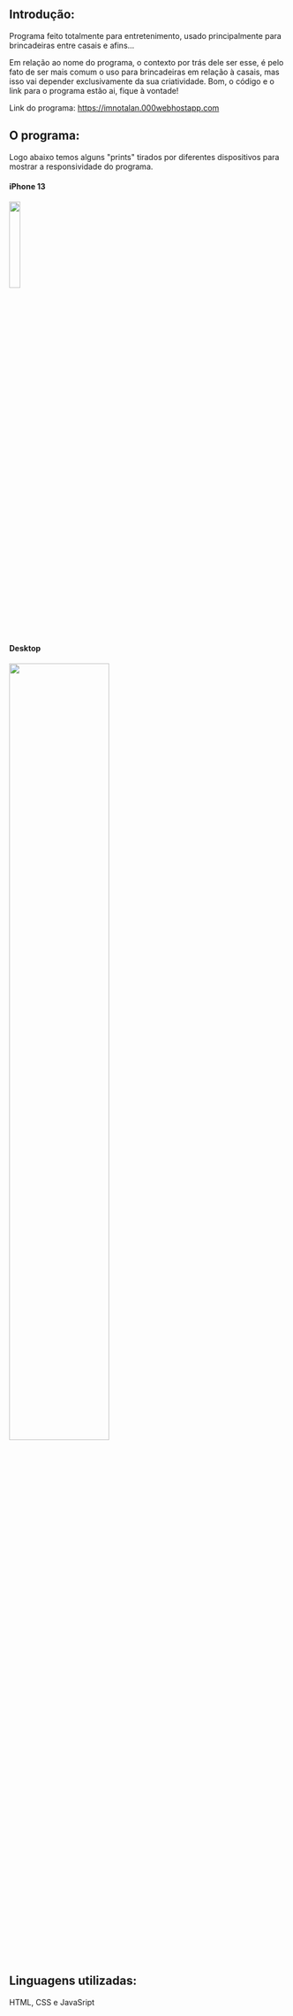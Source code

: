 ## Introdução:
Programa feito totalmente para entretenimento, usado principalmente para brincadeiras entre casais e afins... 

Em relação ao nome do programa, o contexto por trás dele ser esse, é pelo fato de ser mais comum o uso para brincadeiras em relação à casais, mas isso vai depender exclusivamente da sua criatividade. 
Bom, o código e o link para o programa estão ai, fique à vontade!

Link do programa: https://imnotalan.000webhostapp.com

## O programa:
Logo abaixo temos alguns "prints" tirados por diferentes dispositivos para mostrar a responsividade do programa. 

#### iPhone 13
 <img src="https://github.com/oalleeN/Pedido-de-namoro/assets/125782386/623edaec-d25a-4110-a178-ac47394f642f" width="20%" height="20%">
 
#### Desktop
 <img src="https://github.com/oalleeN/Pedido-de-namoro/assets/125782386/89fed0b2-4654-46e7-8fd0-cd95b1f82853" width="60%" height="60%">

## Linguagens utilizadas:
HTML, CSS e JavaSript
